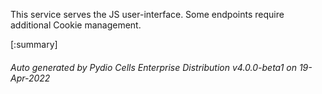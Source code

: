 






This service serves the JS user-interface. Some endpoints require additional Cookie management.

[:summary]

###### Auto generated by Pydio Cells Enterprise Distribution v4.0.0-beta1 on 19-Apr-2022
